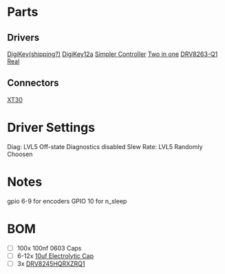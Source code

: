 # Parts
## Drivers
[DigiKey(shipping?)](https://www.digikey.com/en/products/detail/texas-instruments/DRV8244HQRYJRQ1/18182849)
[DigiKey12a](https://www.digikey.com/en/products/detail/texas-instruments/DRV8243HQDGQRQ1/18159292)
[Simpler Controller](https://www.digikey.com/en/products/detail/stmicroelectronics/VNH7100BASTR/7691017)
[Two in one](https://www.digikey.com/en/products/detail/texas-instruments/DRV8262DDVR/23331378?s=N4IgTCBcDaICICUBqAOMA2Mc5JAXQF8g)
[DRV8263-Q1](https://www.ti.com/product/DRV8263-Q1)
[Real](https://www.ti.com/product/DRV8245-Q1/part-details/DRV8245HQRXZRQ1)
## Connectors
[XT30](https://www.digikey.com/en/products/detail/sparkfun-electronics/PRT-10474/8258064)
# Driver Settings
Diag: LVL5 Off-state Diagnostics disabled
Slew Rate: LVL5 Randomly Choosen
# Notes
gpio 6-9 for encoders
GPIO 10 for n_sleep
# BOM
- [ ] 100x 100nf 0603 Caps
- [ ] 6-12x [10uf Electrolytic Cap](https://www.digikey.com/en/products/detail/nic-components-corp/NACE100M35V5X5-5TR13F/22320440?s=N4IgjCBcoBwwLFUBjKAzAhgGwM4FMAaEAeygG0QYwwAGMAdhAF0iAHAFyhAGV2AnAJYA7AOYgAvkQBMNeAE4kIVJEy5CJcuBoACAK0AxZm06QQAVSED2AeTQBZPBhwBXPngnjxQA)
- [ ] 3x [DRV8245HQRXZRQ1](https://www.digikey.com/en/products/detail/texas-instruments/DRV8245HQRXZRQ1/15926671?s=N4IgTCBcDaICICUBqAOMAWArACQIoIA0AtBXARhAF0BfIA)